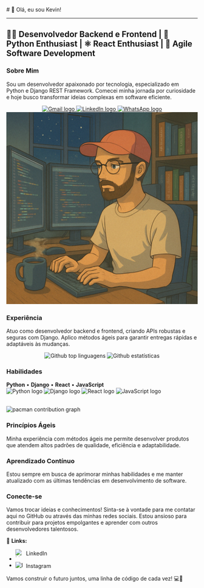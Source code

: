 <div>
<div>
# 👋 Olá, eu sou Kevin!

---

## 👨‍💻 Desenvolvedor Backend e Frontend | 🐍 Python Enthusiast | ⚛️ React Enthusiast | 🚀 Agile Software Development

### Sobre Mim

Sou um desenvolvedor apaixonado por tecnologia, especializado em Python e Django REST Framework. Comecei minha jornada por curiosidade e hoje busco transformar ideias complexas em software eficiente.

<div align="center">
    <a href="mailto:kevin.a.g.97@hotmail">
      <img src="https://img.shields.io/static/v1?message=Gmail&logo=gmail&label=&color=FF6584&logoColor=white&labelColor=&style=for-the-badge" height="35" alt="Gmail logo" />
    </a> 
    <a href="https://www.linkedin.com/in/kevin-garcia-48189824a/">
      <img src="https://img.shields.io/static/v1?message=LinkedIn&logo=linkedin&label=&color=0077B5&logoColor=white&labelColor=&style=for-the-badge" height="35" alt="LinkedIn logo" />
    </a>
    <a href="https://wa.me/5551991783712">
      <img src="https://img.shields.io/static/v1?message=WhatsApp&logo=whatsapp&label=&color=25D366&logoColor=white&labelColor=&style=for-the-badge" height="35" alt="WhatsApp logo" />
    </a>
  </div>
  <div align="center">
  <img src="https://raw.githubusercontent.com/KevinAG97/KevinAG97/main/assets/studio-ghibli-coding-night.png" alt="Ilustração Ghibli Codando" width="700"/>
</div>
  </div>

### Experiência

Atuo como desenvolvedor backend e frontend, criando APIs robustas e seguras com Django. Aplico métodos ágeis para garantir entregas rápidas e adaptáveis às mudanças.

</div>

<div align="center">
    <img src="https://github-readme-stats.vercel.app/api/top-langs/?username=KevinAG97&layout=compact&langs_count=20&theme=tokyonight" alt="Github top linguagens"/>
    <img src="https://github-readme-streak-stats.herokuapp.com/?user=KevinAG97&theme=tokyonight" alt="Github estatísticas"/>
  </div>

### Habilidades

**Python** • **Django** • **React** • **JavaScript**  
<img src="https://cdn.simpleicons.org/python/1DBAE6" alt="Python logo" width="50" height="50"> <img src="https://cdn.simpleicons.org/django/1A6F00" alt="Django logo" width="50" height="50"> <img src="https://cdn.simpleicons.org/react/61DAFB" alt="React logo" width="50" height="50"> <img src="https://cdn.simpleicons.org/javascript/F7DF1E" alt="JavaScript logo" width="50" height="50">

<br>
  
  <picture>
  <source media="(prefers-color-scheme: dark)" srcset="https://raw.githubusercontent.com/KevinAG97/KevinAG97/output/pacman-contribution-graph-dark.svg">
  <source media="(prefers-color-scheme: light)" srcset="https://raw.githubusercontent.com/KevinAG97/KevinAG97/output/pacman-contribution-graph.svg">
  <img alt="pacman contribution graph" src="https://raw.githubusercontent.com/KevinAG97/KevinAG97/output/pacman-contribution-graph.svg">
</picture>
  
### Princípios Ágeis
Minha experiência com métodos ágeis me permite desenvolver produtos que atendem altos padrões de qualidade, eficiência e adaptabilidade.

### Aprendizado Contínuo

Estou sempre em busca de aprimorar minhas habilidades e me manter atualizado com as últimas tendências em desenvolvimento de software.

### Conecte-se

Vamos trocar ideias e conhecimentos! Sinta-se à vontade para me contatar aqui no GitHub ou através das minhas redes sociais. Estou ansioso para contribuir para projetos empolgantes e aprender com outros desenvolvedores talentosos.

🔗 **Links:**

- <a href="https://www.linkedin.com/in/kevin-garcia-48189824a/" style="display: inline-flex; align-items: center; text-decoration: none;">
  <img src="https://cdn.simpleicons.org/linkedin/0A66C2" alt="LinkedIn logo" width="20" height="20" style="vertical-align: middle; margin-right: 8px;"/>
  LinkedIn
  </a>
- <a href="https://www.instagram.com/kevin_garcia.97/" style="display: inline-flex; align-items: center; text-decoration: none;">
  <img src="https://cdn.simpleicons.org/instagram/E4405F" alt="Instagram logo" width="20" height="20" style="vertical-align: middle; margin-right: 8px;"/>
  Instagram
  </a>

Vamos construir o futuro juntos, uma linha de código de cada vez! 💻🚀

